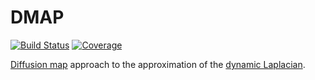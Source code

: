 # DMAP

[![Build Status](https://github.com/daaffy/DMAP.jl/actions/workflows/CI.yml/badge.svg?branch=main)](https://github.com/daaffy/DMAP.jl/actions/workflows/CI.yml?query=branch%3Amain)
[![Coverage](https://codecov.io/gh/daaffy/DMAP.jl/branch/main/graph/badge.svg)](https://codecov.io/gh/daaffy/DMAP.jl)

[Diffusion map](https://www.sciencedirect.com/science/article/pii/S1063520306000546) approach to the approximation of the [dynamic Laplacian](https://arxiv.org/abs/1411.7186). 
